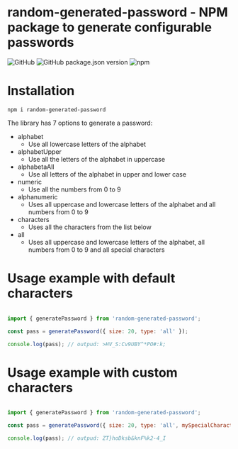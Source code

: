 # random-generated-password - NPM package to generate configurable passwords

![GitHub](https://img.shields.io/github/license/manghidev/random-generated-password)
![GitHub package.json version](https://img.shields.io/github/package-json/v/manghidev/random-generated-password)
![npm](https://img.shields.io/npm/dm/random-generated-password)

# Installation
```shellscript
npm i random-generated-password
```

The library has 7 options to generate a password:

- alphabet
    - Use all lowercase letters of the alphabet
- alphabetUpper
    - Use all the letters of the alphabet in uppercase
- alphabetaAll
    - Use all letters of the alphabet in upper and lower case
- numeric
    - Use all the numbers from 0 to 9
- alphanumeric
    - Uses all uppercase and lowercase letters of the alphabet and all numbers from 0 to 9
- characters
    - Uses all the characters from the list below
- all
    - Uses all uppercase and lowercase letters of the alphabet, all numbers from 0 to 9 and all special characters

# Usage example with default characters
```javascript

import { generatePassword } from 'random-generated-password';

const pass = generatePassword({ size: 20, type: 'all' });

console.log(pass); // outpud: >HV_S:Cv9UBY^*PO#:k;
```

# Usage example with custom characters
```javascript

import { generatePassword } from 'random-generated-password';

const pass = generatePassword({ size: 20, type: 'all', mySpecialCharacters: '&%&$_--][!}{--_$&%&' /* optional */ });

console.log(pass); // outpud: ZT}hoDksb&knF%k2-4_I
```